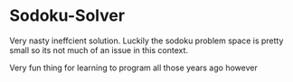 # Sodoku-Solver

Very nasty ineffcient solution. Luckily the sodoku problem space is pretty small so its not much of an issue in this context.

Very fun thing for learning to program all those years ago however

